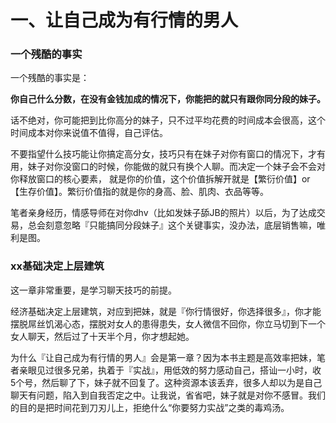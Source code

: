 # 一、让自己成为有行情的男人

### 一个残酷的事实

一个残酷的事实是：

**你自己什么分数，在没有金钱加成的情况下，你能把的就只有跟你同分段的妹子。**

话不绝对，你可能把到比你高分的妹子，只不过平均花费的时间成本会很高，这个时间成本对你来说值不值得，自己评估。

不要指望什么技巧能让你搞定高分女，技巧只有在妹子对你有窗口的情况下，才有用，妹子对你没窗口的时候，你能做的就只有换个人聊。而决定一个妹子会不会对你释放窗口的核心要素， 就是你的价值，这个价值拆解开就是【繁衍价值】or【生存价值】。繁衍价值指的就是你的身高、脸、肌肉、衣品等等。

笔者亲身经历，情感导师在对你dhv（比如发妹子舔JB的照片）以后，为了达成交易，总会刻意忽略『只能搞同分段妹子』这个关键事实，没办法，底层销售嘛，唯利是图。

### xx基础决定上层建筑

这一章非常重要，是学习聊天技巧的前提。

经济基础决定上层建筑，对应到把妹，就是『你行情很好，你选择很多』，你才能摆脱屌丝饥渴心态，摆脱对女人的患得患失，女人微信不回你，你立马切到下一个女人聊天，然后过了十天半个月，你才想起她。

为什么『让自己成为有行情的男人』会是第一章？因为本书主题是高效率把妹，笔者亲眼见过很多兄弟，执着于『实战』，用低效的努力感动自己，搭讪一小时，收5个号，然后聊了下，妹子就不回复了。这种资源本该丢弃，很多人却以为是自己聊天有问题，陷入到自我否定之中。让我说，省省吧，妹子就是对你不感冒。我们的目的是把时间花到刀刃儿上，拒绝什么“你要努力实战”之类的毒鸡汤。
